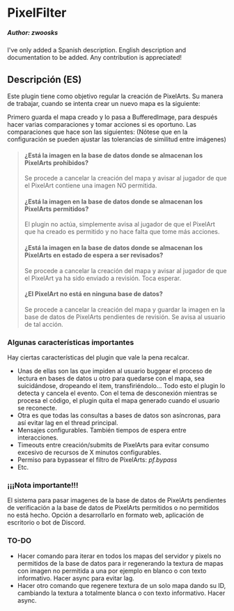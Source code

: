 # PixelFilter
##### Author: zwoosks

I've only added a Spanish description. English description and documentation to be added. Any contribution is appreciated!
## Descripción (ES)
Este plugin tiene como objetivo regular la creación de PixelArts. Su manera de trabajar, cuando se intenta crear un nuevo mapa es la siguiente:

Primero guarda el mapa creado y lo pasa a BufferedImage, para después hacer varias comparaciones y tomar acciones si es oportuno. Las comparaciones que hace son las siguientes:
(Nótese que en la configuración se pueden ajustar las tolerancias de similitud entre imágenes)
> #### ¿Está la imagen en la base de datos donde se almacenan los PixelArts prohibidos?
> Se procede a cancelar la creación del mapa y avisar al jugador de que el PixelArt contiene una imagen NO permitida.
> #### ¿Está la imagen en la base de datos donde se almacenan los PixelArts permitidos?
> El plugin no actúa, simplemente avisa al jugador de que el PixelArt que ha creado es permitido y no hace falta que tome más acciones.
> #### ¿Está la imagen en la base de datos donde se almacenan los PixelArts en estado de espera a ser revisados?
> Se procede a cancelar la creación del mapa y avisar al jugador de que el PixelArt ya ha sido enviado a revisión. Toca esperar.
> #### ¿El PixelArt no está en ninguna base de datos?
> Se procede a cancelar la creación del mapa y guardar la imagen en la base de datos de PixelArts pendientes de revisión. Se avisa al usuario de tal acción.

### Algunas características importantes
Hay ciertas características del plugin que vale la pena recalcar.
- Unas de ellas son las que impiden al usuario buggear el proceso de lectura en bases de datos u otro para quedarse con el mapa, sea suicidándose, dropeando el item, transfiriéndolo... Todo esto el plugin lo detecta y cancela el evento. Con el tema de desconexión mientras se procesa el código, el plugin quita el mapa generado cuando el usuario se reconecte.
- Otra es que todas las consultas a bases de datos son asíncronas, para así evitar lag en el thread principal.
- Mensajes configurables. También tiempos de espera entre interacciones.
- Timeouts entre creación/submits de PixelArts para evitar consumo excesivo de recursos de X minutos configurables.
- Permiso para bypassear el filtro de PixelArts: *pf.bypass*
- Etc.

### ¡¡¡Nota importante!!!
El sistema para pasar imagenes de la base de datos de PixelArts pendientes de verificación a la base de datos de PixelArts permitidos o no permitidos no está hecho. Opción a desarrollarlo en formato web, aplicación de escritorio o bot de Discord.

### TO-DO
- Hacer comando para iterar en todos los mapas del servidor y pixels no permitidos de la base de datos para ir regenerando la textura de mapas con imagen no permitida a una por ejemplo en blanco o con texto informativo. Hacer async para evitar lag.
- Hacer otro comando que regenere textura de un solo mapa dando su ID, cambiando la textura a totalmente blanca o con texto informativo. Hacer async.